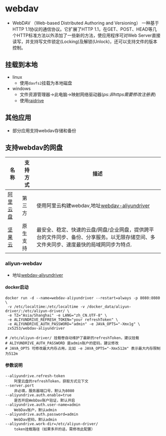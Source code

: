 # webdav
* WebDAV （Web-based Distributed Authoring and Versioning） 一种基于 HTTP 1.1协议的通信协议。它扩展了HTTP 1.1，在GET、POST、HEAD等几个HTTP标准方法以外添加了一些新的方法，使应用程序可对Web Server直接读写，并支持写文件锁定(Locking)及解锁(Unlock)，还可以支持文件的版本控制。

## 挂载到本地
* linux
    * 使用`davfs2`挂载为本地磁盘
* windows
    * 文件资源管理器->此电脑->映射网络驱动器(*ps:非https需要修改注册表*)
    * 使用[raidrive](https://www.raidrive.com/)
## 其他应用
* 部分应用支持webdav存储和备份

## 支持webdav的网盘

名称|支持方式|描述
-|-|-
[阿里云盘](#aliyun-webdav)|第三方|使用阿里云构建webdav,地址[webdav-aliyundriver](https://github.com/zxbu/webdav-aliyundriver)
[坚果云](https://www.jianguoyun.com/)|原生支持|最安全、稳定、快速的云盘/网盘/企业网盘，提供跨平台的文件同步、备份、分享服务。以无限存储空间、多文件夹同步、速度最快的局域网同步为特点.

### aliyun-webdav
* 地址[webdav-aliyundriver](https://github.com/zxbu/webdav-aliyundriver)
#### docker启动

```
docker run -d --name=webdav-aliyundriver --restart=always -p 8080:8080 \
 -v /etc/localtime:/etc/localtime -v /docker_data/aliyun-driver/:/etc/aliyun-driver/ \
 -e TZ="Asia/Shanghai" -e LANG="zh_CN.UTF-8" \
 -e ALIYUNDRIVE_REFRESH_TOKEN="your refreshToken" \
 -e ALIYUNDRIVE_AUTH_PASSWORD="admin" -e JAVA_OPTS="-Xmx1g" \
 zx5253/webdav-aliyundriver

# /etc/aliyun-driver/ 挂载卷自动维护了最新的refreshToken，建议挂载
# ALIYUNDRIVE_AUTH_PASSWORD 是admin账户的密码，建议修改
# JAVA_OPTS 可修改最大内存占用，比如 -e JAVA_OPTS="-Xmx512m" 表示最大内存限制为512m
```
#### 参数说明

```
--aliyundrive.refresh-token
    阿里云盘的refreshToken，获取方式见下文
--server.port
    非必填，服务器端口号，默认为8080
--aliyundrive.auth.enable=true
    是否开启WebDav账户验证，默认开启
--aliyundrive.auth.user-name=admin
    WebDav账户，默认admin
--aliyundrive.auth.password=admin
    WebDav密码，默认admin
--aliyundrive.work-dir=/etc/aliyun-driver/
    token挂载路径（如果多开的话，需修改此配置）
```
